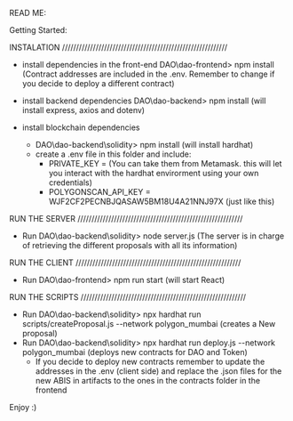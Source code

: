 READ ME: 

Getting Started:

INSTALATION ///////////////////////////////////////////////////////////

- install dependencies in the front-end
	DAO\dao-frontend> npm install
	(Contract addresses are included in the .env. Remember to change if you decide to deploy a different contract)

- install backend dependencies 
	DAO\dao-backend> npm install (will install express, axios and dotenv)

- install blockchain dependencies 
	- DAO\dao-backend\solidity> npm install (will install hardhat)
	- create a .env file in this folder and include: 
		- PRIVATE_KEY = <Your private keys here> (You can take them from Metamask. this will let you interact with the hardhat 			envirorment using your own credentials)
		- POLYGONSCAN_API_KEY = WJF2CF2PECNBJQASAW5BM18U4A21NNJ97X (just like this)

RUN THE SERVER ///////////////////////////////////////////////////////////

- Run DAO\dao-backend\solidity> node server.js (The server is in charge of retrieving the different proposals with all its information)
  
RUN THE CLIENT ///////////////////////////////////////////////////////////

- Run DAO\dao-frontend> npm run start (will start React)

RUN THE SCRIPTS ///////////////////////////////////////////////////////////

- Run DAO\dao-backend\solidity> npx hardhat run scripts/createProposal.js --network polygon_mumbai (creates a New proposal)
- Run DAO\dao-backend\solidity> npx hardhat run deploy.js --network polygon_mumbai (deploys new contracts for DAO and Token)
	- If you decide to deploy new contracts remember to update the addresses in the .env (client side) and replace the .json files 	for the new ABIS in artifacts to the ones in the contracts folder in the frontend

Enjoy :)

